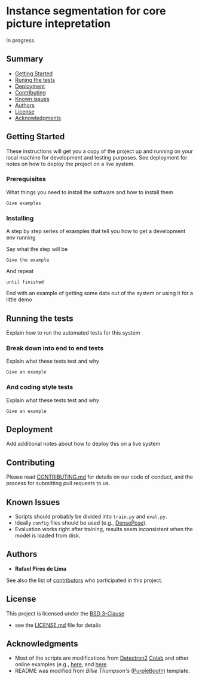 # Instance segmentation for core picture intepretation

In progress. 

## Summary

  - [Getting Started](#getting-started)
  - [Runing the tests](#running-the-tests)
  - [Deployment](#deployment)
  - [Contributing](#contributing)
  - [Known issues](#known-issues)
  - [Authors](#authors)
  - [License](#license)
  - [Acknowledgments](#acknowledgments)

## Getting Started

These instructions will get you a copy of the project up and running on
your local machine for development and testing purposes. See deployment
for notes on how to deploy the project on a live system.

### Prerequisites

What things you need to install the software and how to install them

    Give examples

### Installing

A step by step series of examples that tell you how to get a development
env running

Say what the step will be

    Give the example

And repeat

    until finished

End with an example of getting some data out of the system or using it
for a little demo

## Running the tests

Explain how to run the automated tests for this system

### Break down into end to end tests

Explain what these tests test and why

    Give an example

### And coding style tests

Explain what these tests test and why

    Give an example

## Deployment

Add additional notes about how to deploy this on a live system

## Contributing

Please read [CONTRIBUTING.md](CONTRIBUTING.md) for details on our code
of conduct, and the process for submitting pull requests to us.

## Known Issues
- Scripts should probably be divided into `train.py` and `eval.py`.
- Ideally `config` files should be used (e.g., [DensePose](https://github.com/facebookresearch/detectron2/tree/master/projects/DensePose/configs)).
- Evaluation works right after training, results seem inconsistent when the model is loaded from disk.
## Authors

  - **Rafael Pires de Lima**

See also the list of
[contributors](https://github.com/raplima/2020_cores_object_detection/graphs/contributors)
who participated in this project.

## License

This project is licensed under the [BSD 3-Clause](LICENSE.md)
 - see the [LICENSE.md](LICENSE.md) file for
details

## Acknowledgments
  - Most of the scripts are modifications from [Detectron2](https://github.com/facebookresearch/detectron2) [Colab](https://github.com/facebookresearch/detectron2) and other online examples (e.g., [here](https://towardsdatascience.com/how-to-train-detectron2-on-custom-object-detection-data-be9d1c233e4), and [here](https://colab.research.google.com/github/Tony607/detectron2_instance_segmentation_demo/blob/master/Detectron2_custom_coco_data_segmentation.ipynb#scrollTo=tVJoOm6LVJwW).
  - README was modified from *Billie Thompson's* ([PurpleBooth](https://github.com/PurpleBooth)) template.     
